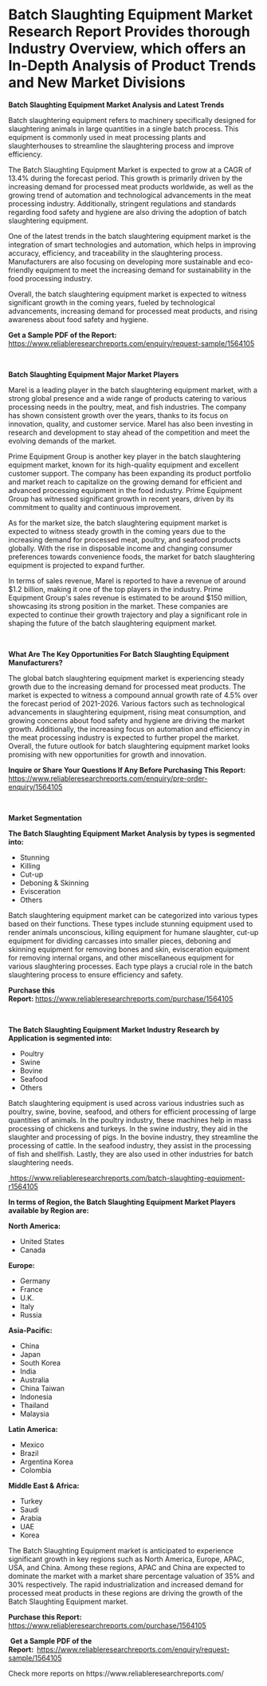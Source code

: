 <p><h1>Batch Slaughting Equipment Market Research Report Provides thorough Industry Overview, which offers an In-Depth Analysis of Product Trends and New Market Divisions</h1></p><p><strong>Batch Slaughting Equipment Market Analysis and Latest Trends</strong></p>
<p><p>Batch slaughtering equipment refers to machinery specifically designed for slaughtering animals in large quantities in a single batch process. This equipment is commonly used in meat processing plants and slaughterhouses to streamline the slaughtering process and improve efficiency.</p><p>The Batch Slaughting Equipment Market is expected to grow at a CAGR of 13.4% during the forecast period. This growth is primarily driven by the increasing demand for processed meat products worldwide, as well as the growing trend of automation and technological advancements in the meat processing industry. Additionally, stringent regulations and standards regarding food safety and hygiene are also driving the adoption of batch slaughtering equipment.</p><p>One of the latest trends in the batch slaughtering equipment market is the integration of smart technologies and automation, which helps in improving accuracy, efficiency, and traceability in the slaughtering process. Manufacturers are also focusing on developing more sustainable and eco-friendly equipment to meet the increasing demand for sustainability in the food processing industry.</p><p>Overall, the batch slaughtering equipment market is expected to witness significant growth in the coming years, fueled by technological advancements, increasing demand for processed meat products, and rising awareness about food safety and hygiene.</p></p>
<p><strong>Get a Sample PDF of the Report:&nbsp;</strong> <a href="https://www.reliableresearchreports.com/enquiry/request-sample/1564105">https://www.reliableresearchreports.com/enquiry/request-sample/1564105</a></p>
<p>&nbsp;</p>
<p><strong>Batch Slaughting Equipment Major Market Players</strong></p>
<p><p>Marel is a leading player in the batch slaughtering equipment market, with a strong global presence and a wide range of products catering to various processing needs in the poultry, meat, and fish industries. The company has shown consistent growth over the years, thanks to its focus on innovation, quality, and customer service. Marel has also been investing in research and development to stay ahead of the competition and meet the evolving demands of the market.</p><p>Prime Equipment Group is another key player in the batch slaughtering equipment market, known for its high-quality equipment and excellent customer support. The company has been expanding its product portfolio and market reach to capitalize on the growing demand for efficient and advanced processing equipment in the food industry. Prime Equipment Group has witnessed significant growth in recent years, driven by its commitment to quality and continuous improvement.</p><p>As for the market size, the batch slaughtering equipment market is expected to witness steady growth in the coming years due to the increasing demand for processed meat, poultry, and seafood products globally. With the rise in disposable income and changing consumer preferences towards convenience foods, the market for batch slaughtering equipment is projected to expand further.</p><p>In terms of sales revenue, Marel is reported to have a revenue of around $1.2 billion, making it one of the top players in the industry. Prime Equipment Group's sales revenue is estimated to be around $150 million, showcasing its strong position in the market. These companies are expected to continue their growth trajectory and play a significant role in shaping the future of the batch slaughtering equipment market.</p></p>
<p>&nbsp;</p>
<p><strong>What Are The Key Opportunities For Batch Slaughting Equipment Manufacturers?</strong></p>
<p><p>The global batch slaughtering equipment market is experiencing steady growth due to the increasing demand for processed meat products. The market is expected to witness a compound annual growth rate of 4.5% over the forecast period of 2021-2026. Various factors such as technological advancements in slaughtering equipment, rising meat consumption, and growing concerns about food safety and hygiene are driving the market growth. Additionally, the increasing focus on automation and efficiency in the meat processing industry is expected to further propel the market. Overall, the future outlook for batch slaughtering equipment market looks promising with new opportunities for growth and innovation.</p></p>
<p><strong>Inquire or Share Your Questions If Any Before Purchasing This Report:</strong> <a href="https://www.reliableresearchreports.com/enquiry/pre-order-enquiry/1564105">https://www.reliableresearchreports.com/enquiry/pre-order-enquiry/1564105</a></p>
<p>&nbsp;</p>
<p><strong>Market Segmentation</strong></p>
<p><strong>The Batch Slaughting Equipment Market Analysis by types is segmented into:</strong></p>
<p><ul><li>Stunning</li><li>Killing</li><li>Cut-up</li><li>Deboning & Skinning</li><li>Evisceration</li><li>Others</li></ul></p>
<p><p>Batch slaughtering equipment market can be categorized into various types based on their functions. These types include stunning equipment used to render animals unconscious, killing equipment for humane slaughter, cut-up equipment for dividing carcasses into smaller pieces, deboning and skinning equipment for removing bones and skin, evisceration equipment for removing internal organs, and other miscellaneous equipment for various slaughtering processes. Each type plays a crucial role in the batch slaughtering process to ensure efficiency and safety.</p></p>
<p><strong>Purchase this Report:&nbsp;</strong><a href="https://www.reliableresearchreports.com/purchase/1564105">https://www.reliableresearchreports.com/purchase/1564105</a></p>
<p>&nbsp;</p>
<p><strong>The Batch Slaughting Equipment Market Industry Research by Application is segmented into:</strong></p>
<p><ul><li>Poultry</li><li>Swine</li><li>Bovine</li><li>Seafood</li><li>Others</li></ul></p>
<p><p>Batch slaughtering equipment is used across various industries such as poultry, swine, bovine, seafood, and others for efficient processing of large quantities of animals. In the poultry industry, these machines help in mass processing of chickens and turkeys. In the swine industry, they aid in the slaughter and processing of pigs. In the bovine industry, they streamline the processing of cattle. In the seafood industry, they assist in the processing of fish and shellfish. Lastly, they are also used in other industries for batch slaughtering needs.</p></p>
<p><a href="https://www.reliableresearchreports.com/batch-slaughting-equipment-r1564105">&nbsp;https://www.reliableresearchreports.com/batch-slaughting-equipment-r1564105</a></p>
<p><strong>In terms of Region, the Batch Slaughting Equipment Market Players available by Region are:</strong></p>
<p>
    <p> <strong> North America: </strong>
        <ul>
            <li>United States</li>
            <li>Canada</li>
        </ul>
        </p> 
    <p> <strong> Europe: </strong>
        <ul>
            <li>Germany</li>
            <li>France</li>
            <li>U.K.</li>
            <li>Italy</li>
            <li>Russia</li>
        </ul>
        </p> 
    <p> <strong> Asia-Pacific: </strong>
        <ul>
            <li>China</li>
            <li>Japan</li>
            <li>South Korea</li>
            <li>India</li>
            <li>Australia</li>
            <li>China Taiwan</li>
            <li>Indonesia</li>
            <li>Thailand</li>
            <li>Malaysia</li>
        </ul>
        </p> 
    <p> <strong> Latin America: </strong>
        <ul>
            <li>Mexico</li>
            <li>Brazil</li>
            <li>Argentina Korea</li>
            <li>Colombia</li>
        </ul>
        </p> 
    <p> <strong> Middle East & Africa: </strong>
        <ul>
            <li>Turkey</li>
            <li>Saudi</li>
            <li>Arabia</li>
            <li>UAE</li>
            <li>Korea</li>
        </ul>
    </p>
    </p>
<p><p>The Batch Slaughting Equipment market is anticipated to experience significant growth in key regions such as North America, Europe, APAC, USA, and China. Among these regions, APAC and China are expected to dominate the market with a market share percentage valuation of 35% and 30% respectively. The rapid industrialization and increased demand for processed meat products in these regions are driving the growth of the Batch Slaughting Equipment market.</p></p>
<p><strong>Purchase this Report: </strong><a href="https://www.reliableresearchreports.com/purchase/1564105">https://www.reliableresearchreports.com/purchase/1564105</a></p>
<p>&nbsp;<strong>Get a Sample PDF of the Report:&nbsp;&nbsp;</strong><a href="https://www.reliableresearchreports.com/enquiry/request-sample/1564105">https://www.reliableresearchreports.com/enquiry/request-sample/1564105</a></p>
<p><strong></strong></p>
<p>Check more reports on https://www.reliableresearchreports.com/</p>